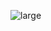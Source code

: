 ![large](https://user-images.githubusercontent.com/95379201/208255560-5e663d28-f4c3-47ad-b0cc-355b2dcc1b5d.svg)
